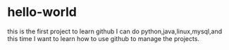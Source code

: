 # hello-world
this is the first project to learn github
I can do python,java,linux,mysql,and this time I want to learn how to use github to manage the projects.
